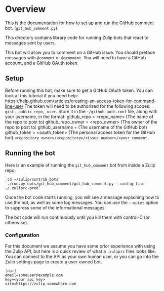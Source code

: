 # Overview

This is the documentation for how to set up and run the GitHub comment bot. (`git_hub_comment.py`)

This directory contains library code for running Zulip
bots that react to messages sent by users.

This bot will allow you to comment on a GitHub issue.
You should preface messages with `@comment` or `@gcomment`.
You will need to have a GitHub account, and a GitHub OAuth token.

## Setup
Before running this bot, make sure to get a GitHub OAuth token.
You can look at this tutorial if you need help:
<https://help.github.com/articles/creating-an-access-token-for-command-line-use/>
The token will need to be authorized for the following scopes: `gist, public_repo, user`.
Store it in the `~/github-auth.conf` file, along with your username, in the format:
github_repo = <repo_name>  (The name of the repo to post to)
github_repo_owner = <repo_owner>  (The owner of the repo to post to)
github_username = <username>  (The username of the GitHub bot)
github_token = <oauth_token>   (The personal access token for the GitHub bot)
`<repository_owner>/<repository>/<issue_number>/<your_comment`.

## Running the bot

Here is an example of running the `git_hub_comment` bot from
inside a Zulip repo:

    `cd ~/zulip/contrib_bots`
    `./run.py bots/git_hub_comment/git_hub_comment.py --config-file ~/.zuliprc-prod`

Once the bot code starts running, you will see a
message explaining how to use the bot, as well as
some log messages.  You can use the `--quiet` option
to suppress some of the informational messages.

The bot code will run continuously until you kill them with
control-C (or otherwise).

### Configuration

For this document we assume you have some prior experience
with using the Zulip API, but here is a quick review of
what a `.zuliprc` files looks like.  You can connect to the
API as your own human user, or you can go into the Zulip settings
page to create a user-owned bot.

    [api]
    email=someuser@example.com
    key=<your api key>
    site=https://zulip.somewhere.com


